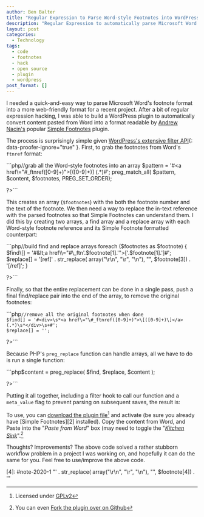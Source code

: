```yaml
---
author: Ben Balter
title: "Regular Expression to Parse Word-style Footnotes into WordPress's Simple Footnotes Format"
description: "Regular Expression to automatically parse Microsoft Word's footnote format into a more web-friendly format for WordPress's Simple Footnotes plugin"
layout: post
categories:
  - Technology
tags:
  - code
  - footnotes
  - hack
  - open source
  - plugin
  - wordpress
post_format: []
---
```


I needed a quick-and-easy way to parse Microsoft Word's footnote format into a more web-friendly format for a recent project. After a bit of regular expression hacking, I was able to build a WordPress plugin to automatically convert content pasted from Word into a format readable by [Andrew Nacin's](http://andrewnacin.com) popular [Simple Footnotes](http://andrewnacin.com/2010/07/24/simple-footnotes-0-3/) plugin.

The process is surprisingly simple given [WordPress's extensive filter API](http://codex.wordpress.org/Plugin_API/Filter_Reference){: data-proofer-ignore="true" }. First, to grab the footnotes from Word's `ftnref` format:

<div>```php<?php

//grab all the Word-style footnotes into an array
$pattern = '#&lt;a href\\="#\_ftnref([0-9]+)">\[([0-9]+)]</a> (.\*)#';
preg\_match\_all( $pattern, $content, $footnotes, PREG\_SET\_ORDER);

?>```</div>

This creates an array (`$footnotes`) with the both the footnote number and the text of the footnote. We then need a way to replace the in-text reference with the parsed footnotes so that Simple Footnotes can understand them. I did this by creating two arrays, a find array and a replace array with each Word-style footnote reference and its Simple Footnote formatted counterpart:

<div>```php<?php

//build find and replace arrays
foreach ($footnotes as $footnote) {
  $find\[] = '#&lt;a href\\="#\_ftn'.$footnote[1].'">\['.$footnote[1].']</a>#';
  $replace\[] = '[ref]' . str\_replace( array("\\r\\n", "\\r", "\\n"), "",   $footnote[3]) . '[/ref]';
}

?>```</div>

Finally, so that the entire replacement can be done in a single pass, push a final find/replace pair into the end of the array, to remove the original footnotes:

<div>```php<?php

    //remove all the original footnotes when done
    $find[] = '#<div>\s*<a href\="\#_ftnref([0-9]+)">\[([0-9]+)\]</a> (.*)\s*</div>\s+#';
    $replace[] = '';

?>```</div>

Because PHP's `preg_replace` function can handle arrays, all we have to do is run a single function:

<div>```php<?php

$content = preg\_replace( $find, $replace, $content );

?>```</div>

Putting it all together, including a filter hook to call our function and a `meta_value` flag to prevent parsing on subsequent saves, the result is:

<script src="http://gist-it.appspot.com/github/benbalter/Convert-Microsoft-Word-Footnotes-to-WordPress-Simple-Footnotes/raw/master/parse-footnotes.php">     </script>

To use, you can [download the plugin file](https://github.com/benbalter/Convert-Microsoft-Word-Footnotes-to-WordPress-Simple-Footnotes)[^1] and activate (be sure you already have [Simple Footnotes][2] installed). Copy the content from Word, and Paste into the "*Paste from Word*" box (may need to toggle the "[*Kitchen Sink*](https://www.youtube.com/watch?v=fQ6cXXlLczU)".[^2]

Thoughts? Improvements? The above code solved a rather stubborn workflow problem in a project I was working on, and hopefully it can do the same for you. Feel free to use/improve the above code.

[^1]: Licensed under [GPLv2](http://wordpress.org/about/gpl/)

[^2]: You can even [Fork the plugin over on Github](http://ben.balter.com/2011/03/20/regular-expression-to-parse-word-style-footnotes/)

[4]&#x3A; #note-2020-1 "' . str\_replace( array("\\r\\n", "\\r", "\\n"), "", $footnote[4]) . '"

[7]: #note-2020-2 "Licensed under GPLv2"
